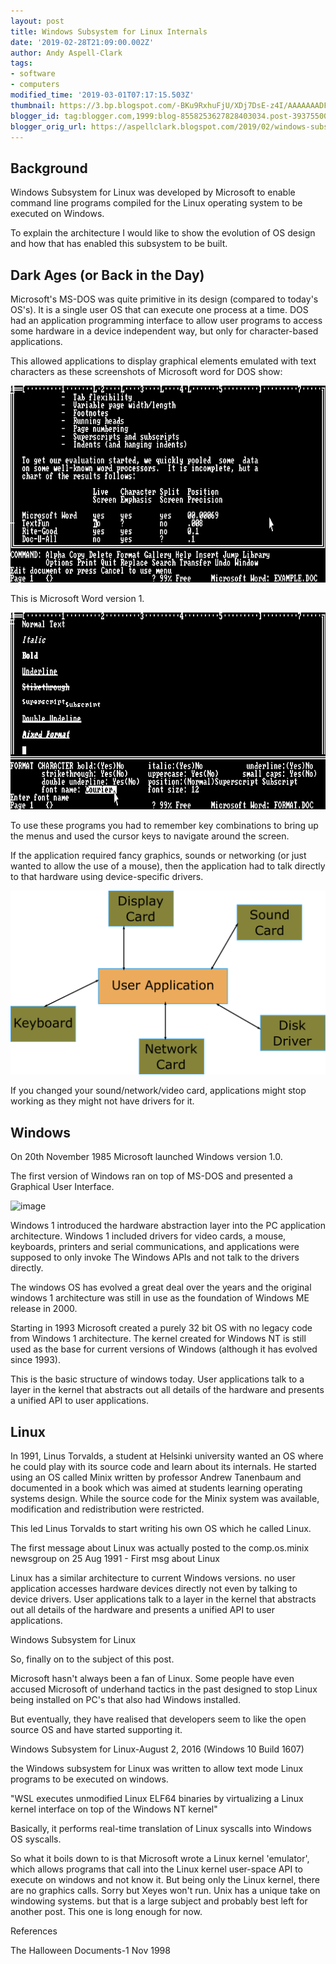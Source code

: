 ```yaml
---
layout: post
title: Windows Subsystem for Linux Internals
date: '2019-02-28T21:09:00.002Z'
author: Andy Aspell-Clark
tags:
- software
- computers
modified_time: '2019-03-01T07:17:15.503Z'
thumbnail: https://3.bp.blogspot.com/-BKu9RxhuFjU/XDj7DsE-z4I/AAAAAAADFqw/qqoOPvykLx0YRfpj2beYWWhLMgOlDMiPwCK4BGAYYCw/s72-c/word1-example-1.png
blogger_id: tag:blogger.com,1999:blog-8558253627828403034.post-3937550000945481024
blogger_orig_url: https://aspellclark.blogspot.com/2019/02/windows-subsystem-for-linux-internals.html
---
```



## Background

Windows Subsystem for Linux was developed by Microsoft to enable command line programs compiled for the Linux operating system to be executed on Windows.



To explain the architecture I would like to show the evolution of OS design and how that has enabled this subsystem to be built.

## Dark Ages (or Back in the Day)

Microsoft's MS-DOS was quite primitive in its design (compared to today's OS's). It is a single user OS that can execute one process at a time. DOS had an application programming interface to allow user programs to access some hardware in a device independent way, but only for character-based applications.

This allowed applications to display graphical elements emulated with text characters as these screenshots of Microsoft word for DOS show:

![image](../_images/word1-example-1.png)


This is Microsoft Word version 1.

![image](../_images/word1-example-2.png)

To use these programs you had to remember key combinations to bring up the menus and used the cursor keys to navigate around the screen.

If the application required fancy graphics, sounds or networking (or just wanted to allow the use of a mouse), then the application had to talk directly to that hardware using device-specific drivers.

![image](../_images/MS-DOS_App_Architecture.png)

If you changed your sound/network/video card, applications might stop working as they might not have drivers for it.

## Windows

On 20th November 1985 Microsoft launched Windows version 1.0.



The first version of Windows ran on top of MS-DOS and presented a Graphical User Interface.

![image](../_images/MS-windows1.png)

Windows 1 introduced the hardware abstraction layer into the PC application architecture. Windows 1 included drivers for video cards, a mouse, keyboards, printers and serial communications, and applications were supposed to only invoke The Windows APIs and not talk to the drivers directly.



The windows OS has evolved a great deal over the years and the original windows 1 architecture was still in use as the foundation of Windows ME release in 2000.



Starting in 1993 Microsoft created a purely 32 bit OS with no legacy code from Windows 1 architecture. The kernel created for Windows NT is still used as the base for current versions of Windows&nbsp;(although it has evolved since 1993).



This is the basic structure of windows today. User applications talk to a layer in the kernel that abstracts out all details of the hardware and presents a unified API to user applications.







## Linux

In 1991, Linus Torvalds, a student at Helsinki university&nbsp;wanted an OS where he could play with its source code and learn about&nbsp;its internals. He started using an OS called Minix written by professor Andrew Tanenbaum and documented in a book which was aimed at students learning operating systems design. While the source code for the Minix system was available, modification and redistribution were restricted.



This led Linus Torvalds to start writing his own OS which he called Linux.



The first message about Linux was actually posted to the comp.os.minix newsgroup on 25 Aug 1991 - First msg about Linux



Linux has a similar architecture to current Windows versions. no user application accesses hardware devices directly not even by talking to device drivers. User applications talk to a layer in the kernel that abstracts out all details of the hardware and presents a unified API to user applications.







Windows Subsystem for Linux

So, finally on to the subject of this post.



Microsoft hasn't always been a fan of Linux. Some people have even accused Microsoft of underhand tactics in the past designed to stop Linux being installed on PC's that also had Windows installed.



But eventually, they have realised that developers seem to like the open source OS and have started supporting it.



Windows Subsystem for Linux-August 2, 2016 (Windows 10 Build 1607)&nbsp;



the Windows subsystem for Linux was written to allow text mode Linux programs to be executed on windows.



"WSL executes unmodified Linux ELF64 binaries by virtualizing a Linux kernel interface on top of the Windows NT kernel"



Basically, it performs real-time translation of Linux syscalls into Windows OS syscalls.










So what it boils down to is that Microsoft wrote a Linux kernel 'emulator', which allows programs that call into the Linux kernel user-space API to execute on windows and not know it. But being only the Linux kernel, there are no graphics calls. Sorry but Xeyes won't run. Unix has a unique take on windowing systems. but that is a large subject and probably best left for another post. This one is long enough for now.



References


The Halloween Documents-1 Nov 1998






